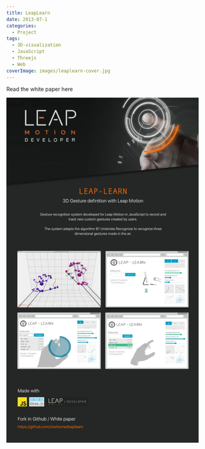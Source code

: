 ```yaml
---
title: LeapLearn
date: 2013-07-1
categories:
  - Project
tags:
  - 3D-visualization
  - JavaScript
  - Threejs
  - Web
coverImage: images/leaplearn-cover.jpg
---
```

<script>
  	import Youtube from "svelte-youtube-embed";
</script>

Read the white paper here

<Youtube id="OGSSvLnMwTc" />


<!-- [Paper.pdf]('./leaplearn_garcia_gonzalez.pdf) -->


![](./images/Foreground.webp)
